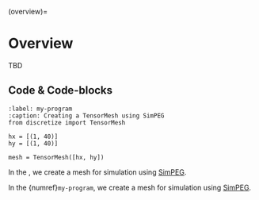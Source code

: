 (overview)=
# Overview

TBD

## Code & Code-blocks

```{code-block} python
:label: my-program
:caption: Creating a TensorMesh using SimPEG
from discretize import TensorMesh

hx = [(1, 40)]
hy = [(1, 40)]

mesh = TensorMesh([hx, hy])
```

In the [](#my-program), we create a mesh for simulation using [SimPEG](https://discretize.simpeg.xyz/).

In the {numref}`my-program`, we create a mesh for simulation using [SimPEG](https://discretize.simpeg.xyz/).